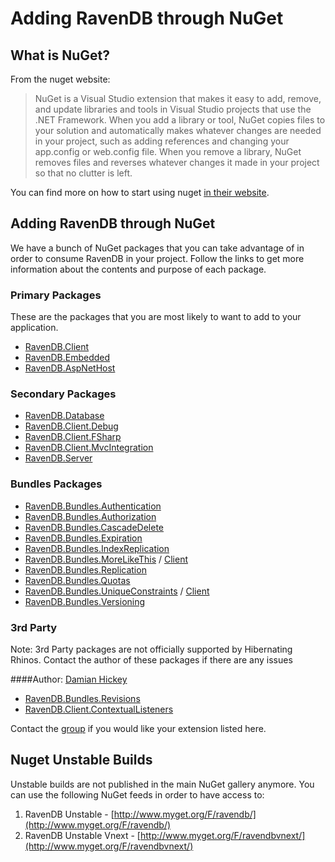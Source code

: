 ﻿# Adding RavenDB through NuGet

## What is NuGet?

From the nuget website:

<blockquote>
NuGet is a Visual Studio extension that makes it easy to add, remove, and update libraries and tools in Visual Studio projects that use the .NET Framework. When you add a library or tool, NuGet copies files to your solution and automatically makes whatever changes are needed in your project, such as adding references and changing your app.config or web.config file. When you remove a library, NuGet removes files and reverses whatever changes it made in your project so that no clutter is left.
</blockquote>

You can find more on how to start using nuget [in their website](http://docs.nuget.org/).

## Adding RavenDB through NuGet

We have a bunch of NuGet packages that you can take advantage of in order to consume RavenDB in your project. Follow the links to get more information about the contents and purpose of each package.

### Primary Packages

These are the packages that you are most likely to want to add to your application.

- [RavenDB.Client](http://nuget.org/packages/RavenDB.Client)
- [RavenDB.Embedded](http://nuget.org/packages/RavenDB.Embedded)
- [RavenDB.AspNetHost](http://nuget.org/packages/RavenDB.AspNetHost)

### Secondary Packages

- [RavenDB.Database](http://nuget.org/packages/RavenDB.Database)
- [RavenDB.Client.Debug](http://nuget.org/packages/RavenDB.Client.Debug)
- [RavenDB.Client.FSharp](http://nuget.org/packages/RavenDB.Client.FSharp)
- [RavenDB.Client.MvcIntegration](http://nuget.org/packages/RavenDB.Client.MvcIntegration)
- [RavenDB.Server](http://nuget.org/packages/RavenDB.Server)

### Bundles Packages

- [RavenDB.Bundles.Authentication](http://nuget.org/packages/RavenDB.Bundles.Authentication)
- [RavenDB.Bundles.Authorization](http://nuget.org/packages/RavenDB.Bundles.Authorization)
- [RavenDB.Bundles.CascadeDelete](http://nuget.org/packages/RavenDB.Bundles.CascadeDelete)
- [RavenDB.Bundles.Expiration](http://nuget.org/packages/RavenDB.Bundles.Expiration)
- [RavenDB.Bundles.IndexReplication](http://nuget.org/packages/RavenDB.Bundles.IndexReplication)
- [RavenDB.Bundles.MoreLikeThis](http://nuget.org/packages/RavenDB.Bundles.MoreLikeThis) / [Client](http://nuget.org/packages/RavenDB.Client.MoreLikeThis)
- [RavenDB.Bundles.Replication](http://nuget.org/packages/RavenDB.Bundles.Replication)
- [RavenDB.Bundles.Quotas](http://nuget.org/packages/RavenDB.Bundles.Quotas)
- [RavenDB.Bundles.UniqueConstraints](http://nuget.org/packages/RavenDB.Bundles.UniqueConstraints) / [Client](http://nuget.org/packages/RavenDB.Client.UniqueConstraints)
- [RavenDB.Bundles.Versioning](http://nuget.org/packages/RavenDB.Bundles.Versioning)

### 3rd Party
Note: 3rd Party packages are not officially supported by Hibernating Rhinos. Contact the author of these packages if there are any issues

####Author: [Damian Hickey](http://twitter.com/randompunter)

- [RavenDB.Bundles.Revisions](http://nuget.org/packages/RavenDB.Bundles.Revisions)
- [RavenDB.Client.ContextualListeners](http://nuget.org/packages/RavenDB.Client.ContextualListeners)

Contact the [group](groups.google.com/group/ravendb) if you would like your extension listed here.

## Nuget Unstable Builds

Unstable builds are not published in the main NuGet gallery anymore. You can use the following NuGet feeds in order to have access to:

1. RavenDB Unstable - [http://www.myget.org/F/ravendb/](http://www.myget.org/F/ravendb/)
2. RavenDB Unstable Vnext - [http://www.myget.org/F/ravendbvnext/](http://www.myget.org/F/ravendbvnext/)
